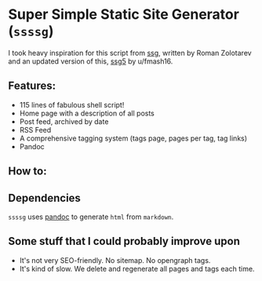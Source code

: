 # Super Simple Static Site Generator (`ssssg`)

I took heavy inspiration for this script from [ssg](https://www.romanzolotarev.com/ssg.html), written by Roman Zolotarev and an updated version of this, [ssg5](https://github.com/fmash16/ssg5) by u/fmash16.

## Features:

- 115 lines of fabulous shell script!
- Home page with a description of all posts
- Post feed, archived by date
- RSS Feed
- A comprehensive tagging system (tags page, pages per tag, tag links)
- Pandoc

## How to:

## Dependencies

`ssssg` uses [pandoc](https://pandoc.org/) to generate `html` from `markdown`.

## Some stuff that I could probably improve upon

- It's not very SEO-friendly. No sitemap. No opengraph tags.
- It's kind of slow. We delete and regenerate all pages and tags each time.
